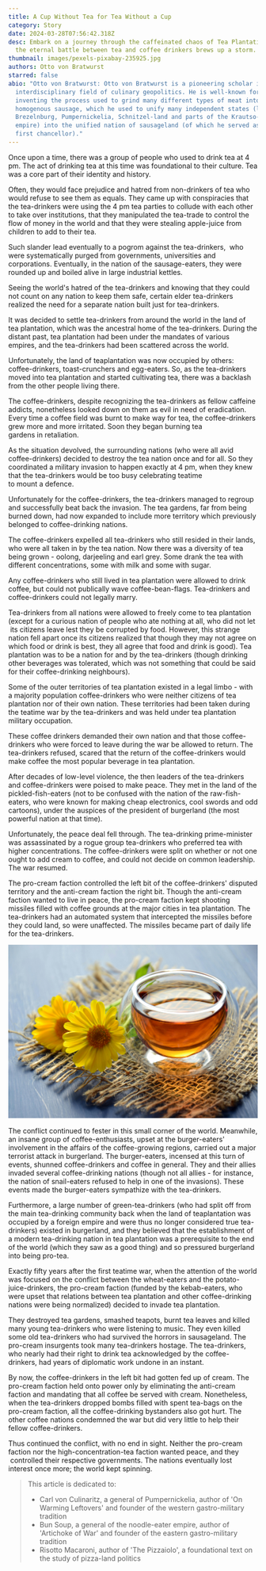 ```yaml
---
title: A Cup Without Tea for Tea Without a Cup
category: Story
date: 2024-03-28T07:56:42.318Z
desc: Embark on a journey through the caffeinated chaos of Tea Plantation, where
  the eternal battle between tea and coffee drinkers brews up a storm.
thumbnail: images/pexels-pixabay-235925.jpg
authors: Otto von Bratwurst
starred: false
abio: "Otto von Bratwurst: Otto von Bratwurst is a pioneering scholar in the emerging
  interdisciplinary field of culinary geopolitics. He is well-known for
  inventing the process used to grind many different types of meat into a
  homogenous sausage, which he used to unify many independent states (like
  Brezelnburg, Pumpernickelia, Schnitzel-land and parts of the Krautso-Hungry
  empire) into the unified nation of sausageland (of which he served as the
  first chancellor)."
---
```

<!--StartFragment-->

Once upon a time, there was a group of people who used to drink tea at 4 pm. The act of drinking tea at this time was foundational to their culture. Tea was a core part of their identity and history.

Often, they would face prejudice and hatred from non-drinkers of tea who would refuse to see them as equals. They came up with conspiracies that the tea-drinkers were using the 4 pm tea parties to collude with each other to take over institutions, that they manipulated the tea-trade to control the flow of money in the world and that they were stealing apple-juice from children to add to their tea.                

Such slander lead eventually to a pogrom against the tea-drinkers,  who were systematically purged from governments, universities and corporations. Eventually, in the nation of the sausage-eaters, they were rounded up and boiled alive in large industrial kettles.                   

Seeing the world's hatred of the tea-drinkers and knowing that they could not count on any nation to keep them safe, certain elder tea-drinkers realized the need for a separate nation built just for tea-drinkers.             

It was decided to settle tea-drinkers from around the world in the land of tea plantation, which was the ancestral home of the tea-drinkers. During the distant past, tea plantation had been under the mandates of various empires, and the tea-drinkers had been scattered across the world.              

Unfortunately, the land of teaplantation was now occupied by others: coffee-drinkers, toast-crunchers and egg-eaters. So, as the tea-drinkers moved into tea plantation and started cultivating tea, there was a backlash from the other people living there.            

The coffee-drinkers, despite recognizing the tea-drinkers as fellow caffeine addicts, nonetheless looked down on them as evil in need of eradication. Every time a coffee field was burnt to make way for tea, the coffee-drinkers grew more and more irritated. Soon they began burning tea gardens in retaliation.

As the situation devolved, the surrounding nations (who were all avid coffee-drinkers) decided to destroy the tea nation once and for all. So they coordinated a military invasion to happen exactly at 4 pm, when they knew that the tea-drinkers would be too busy celebrating teatime to mount a defence.

Unfortunately for the coffee-drinkers, the tea-drinkers managed to regroup and successfully beat back the invasion. The tea gardens, far from being burned down, had now expanded to include more territory which previously belonged to coffee-drinking nations.                          

The coffee-drinkers expelled all tea-drinkers who still resided in their lands, who were all taken in by the tea nation. Now there was a diversity of tea being grown - oolong, darjeeling and earl grey. Some drank the tea with different concentrations, some with milk and some with sugar.                 

Any coffee-drinkers who still lived in tea plantation were allowed to drink coffee, but could not publically wave coffee-bean-flags. Tea-drinkers and coffee-drinkers could not legally marry.            

Tea-drinkers from all nations were allowed to freely come to tea plantation (except for a curious nation of people who ate nothing at all, who did not let  its citizens leave lest they be corrupted by food. However, this strange nation fell apart once its citizens realized that though they may not agree on which food or drink is best, they all agree that food and drink is good). Tea plantation was to be a nation for and by the tea-drinkers (though drinking other beverages was tolerated, which was not something that could be said for their coffee-drinking neighbours).                  

Some of the outer territories of tea plantation existed in a legal limbo - with a majority population coffee-drinkers who were neither citizens of tea plantation nor of their own nation. These territories had been taken during the teatime war by the tea-drinkers and was held under tea plantation military occupation.     

These coffee drinkers demanded their own nation and that those coffee-drinkers who were forced to leave during the war be allowed to return. The tea-drinkers refused, scared that the return of the coffee-drinkers would make coffee the most popular beverage in tea plantation.                                 

After decades of low-level violence, the then leaders of the tea-drinkers and coffee-drinkers were poised to make peace. They met in the land of the pickled-fish-eaters (not to be confused with the nation of the raw-fish-eaters, who were known for making cheap electronics, cool swords and odd cartoons), under the auspices of the president of burgerland (the most powerful nation at that time).   

Unfortunately, the peace deal fell through. The tea-drinking prime-minister was assassinated by a rogue group tea-drinkers who preferred tea with higher concentrations. The coffee-drinkers were split on whether or not one ought to add cream to coffee, and could not decide on common leadership. The war resumed.       

The pro-cream faction controlled the left bit of the coffee-drinkers' disputed territory and the anti-cream faction the right bit. Though the anti-cream faction wanted to live in peace, the pro-cream faction kept shooting missiles filled with coffee grounds at the major cities in tea plantation. The tea-drinkers had an automated system that intercepted the missiles before they could land, so were unaffected. The missiles became part of daily life for the tea-drinkers.     

![](images/pexels-mareefe-1638280.jpg)

The conflict continued to fester in this small corner of the world. Meanwhile, an insane group of coffee-enthusiasts, upset at the burger-eaters' involvement in the affairs of the coffee-growing regions, carried out a major terrorist attack in burgerland. The burger-eaters, incensed at this turn of events, shunned coffee-drinkers and coffee in general. They and their allies invaded several coffee-drinking nations (though not all allies - for instance, the nation of snail-eaters refused to help in one of the invasions). These events made the burger-eaters sympathize with the tea-drinkers.         

Furthermore, a large number of green-tea-drinkers (who had split off from the main tea-drinking community back when the land of teaplantation was occupied by a foreign empire and were thus no longer considered true tea-drinkers) existed in burgerland, and they believed that the establishment of a modern tea-drinking nation in tea plantation was a prerequisite to the end of the world (which they saw as a good thing) and so pressured burgerland into being pro-tea.     

Exactly fifty years after the first teatime war, when the attention of the world was focused on the conflict between the wheat-eaters and the potato-juice-drinkers, the pro-cream faction (funded by the kebab-eaters, who were upset that relations between tea plantation and other coffee-drinking nations were being normalized) decided to invade tea plantation.      

They destroyed tea gardens, smashed teapots, burnt tea leaves and killed many young tea-drinkers who were listening to music. They even killed some old tea-drinkers who had survived the horrors in sausageland. The pro-cream insurgents took many tea-drinkers hostage. The tea-drinkers, who nearly had their right to drink tea acknowledged by the coffee-drinkers, had years of diplomatic work undone in an instant.                

By now, the coffee-drinkers in the left bit had gotten fed up of cream. The pro-cream faction held onto power only by eliminating the anti-cream faction and mandating that all coffee be served with cream. Nonetheless, when the tea-drinkers dropped bombs filled with spent tea-bags on the pro-cream faction, all the coffee-drinking bystanders also got hurt. The other coffee nations condemned the war but did very little to help their fellow coffee-drinkers.                

Thus continued the conflict, with no end in sight. Neither the pro-cream faction nor the high-concentration-tea faction wanted peace, and they  controlled their respective governments. The nations eventually lost interest once more; the world kept spinning.                                                    

> This article is dedicated to:
>
> * Carl von Culinaritz, a general of Pumpernickelia, author of 'On Warming Leftovers' and founder of the western gastro-military tradition
> * Bun Soup, a general of the noodle-eater empire, author of 'Artichoke of War' and founder of the eastern gastro-military tradition
> * Risotto Macaroni, author of 'The Pizzaiolo', a foundational text on the study of pizza-land politics

<!--EndFragment-->